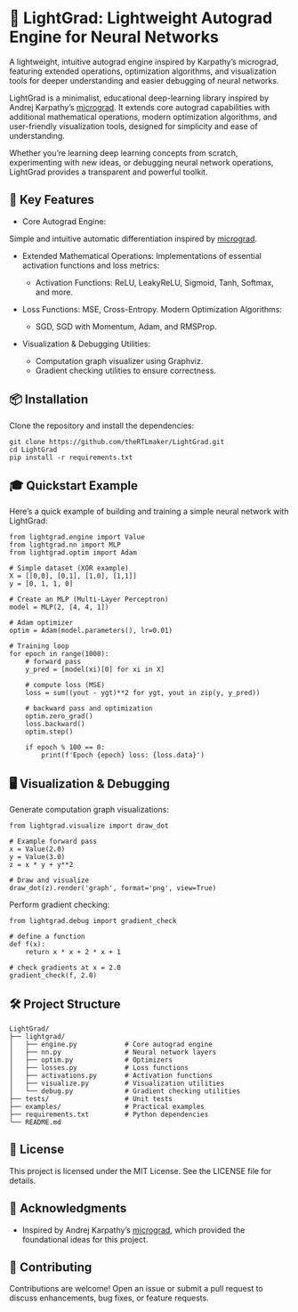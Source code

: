 # 🚀 LightGrad: Lightweight Autograd Engine for Neural Networks

A lightweight, intuitive autograd engine inspired by Karpathy’s micrograd, featuring extended operations, optimization algorithms, and visualization tools for deeper understanding and easier debugging of neural networks.

LightGrad is a minimalist, educational deep-learning library inspired by Andrej Karpathy’s [micrograd](https://github.com/karpathy/micrograd). It extends core autograd capabilities with additional mathematical operations, modern optimization algorithms, and user-friendly visualization tools, designed for simplicity and ease of understanding.

Whether you’re learning deep learning concepts from scratch, experimenting with new ideas, or debugging neural network operations, LightGrad provides a transparent and powerful toolkit.

## 🌟 Key Features

* Core Autograd Engine:
  
Simple and intuitive automatic differentiation inspired by [micrograd](https://github.com/karpathy/micrograd).


*	Extended Mathematical Operations: Implementations of essential activation functions and loss metrics:
    * Activation Functions: ReLU, LeakyReLU, Sigmoid, Tanh, Softmax, and more.

* Loss Functions: MSE, Cross-Entropy.
Modern Optimization Algorithms:
    * SGD, SGD with Momentum, Adam, and RMSProp.
*	Visualization & Debugging Utilities:
	  *	Computation graph visualizer using Graphviz.
	  *	Gradient checking utilities to ensure correctness.

## 📦 Installation
Clone the repository and install the dependencies:
````
git clone https://github.com/theRTLmaker/LightGrad.git
cd LightGrad
pip install -r requirements.txt
````

## 🎓 Quickstart Example
Here’s a quick example of building and training a simple neural network with LightGrad:
````
from lightgrad.engine import Value
from lightgrad.nn import MLP
from lightgrad.optim import Adam

# Simple dataset (XOR example)
X = [[0,0], [0,1], [1,0], [1,1]]
y = [0, 1, 1, 0]

# Create an MLP (Multi-Layer Perceptron)
model = MLP(2, [4, 4, 1])  

# Adam optimizer
optim = Adam(model.parameters(), lr=0.01)

# Training loop
for epoch in range(1000):
    # forward pass
    y_pred = [model(xi)[0] for xi in X]

    # compute loss (MSE)
    loss = sum((yout - ygt)**2 for ygt, yout in zip(y, y_pred))

    # backward pass and optimization
    optim.zero_grad()
    loss.backward()
    optim.step()

    if epoch % 100 == 0:
        print(f'Epoch {epoch} loss: {loss.data}')
````

## 🖥️ Visualization & Debugging
Generate computation graph visualizations:
````
from lightgrad.visualize import draw_dot

# Example forward pass
x = Value(2.0)
y = Value(3.0)
z = x * y + y**2

# Draw and visualize
draw_dot(z).render('graph', format='png', view=True)
````
Perform gradient checking:
````
from lightgrad.debug import gradient_check

# define a function
def f(x):
    return x * x + 2 * x + 1

# check gradients at x = 2.0
gradient_check(f, 2.0)
````

## 🛠️ Project Structure
````
LightGrad/
├── lightgrad/
│   ├── engine.py            # Core autograd engine
│   ├── nn.py                # Neural network layers
│   ├── optim.py             # Optimizers
│   ├── losses.py            # Loss functions
│   ├── activations.py       # Activation functions
│   ├── visualize.py         # Visualization utilities
│   └── debug.py             # Gradient checking utilities
├── tests/                   # Unit tests
├── examples/                # Practical examples
├── requirements.txt         # Python dependencies
└── README.md
````

## 📜 License
This project is licensed under the MIT License. See the LICENSE file for details.

## 🙏 Acknowledgments
*	Inspired by Andrej Karpathy’s [micrograd](https://github.com/karpathy/micrograd), which provided the foundational ideas for this project.

##	💬 Contributing
Contributions are welcome! Open an issue or submit a pull request to discuss enhancements, bug fixes, or feature requests.
